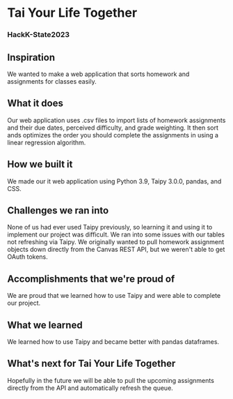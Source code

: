 # Tai Your Life Together
### HackK-State2023
 
## Inspiration
We wanted to make a web application that sorts homework and assignments for classes easily.

## What it does
Our web application uses .csv files to import lists of homework assignments and their due dates, perceived difficulty, and grade weighting.  It then sort ands optimizes the order you should complete the assignments in using a linear regression algorithm.

## How we built it
We made our it web application using Python 3.9, Taipy 3.0.0, pandas, and CSS.

## Challenges we ran into
None of us had ever used Taipy previously, so learning it and using it to implement our project was difficult.  We ran into some issues with our tables not refreshing via Taipy.  We originally wanted to pull homework assignment objects down directly from the Canvas REST API, but we weren't able to get OAuth tokens.

## Accomplishments that we're proud of
We are proud that we learned how to use Taipy and were able to complete our project.

## What we learned
We learned how to use Taipy and became better with pandas dataframes.

## What's next for Tai Your Life Together
Hopefully in the future we will be able to pull the upcoming assignments directly from the API and automatically refresh the queue.